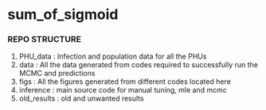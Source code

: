 # sum_of_sigmoid


### REPO STRUCTURE

1. PHU_data : Infection and population data for all the PHUs
2. data : All the data generated from codes required to successfully run the MCMC and predictions
3. figs : All the figures generated from different codes located here
4. inference : main source code for manual tuning, mle and mcmc
5. old_results : old and unwanted results
